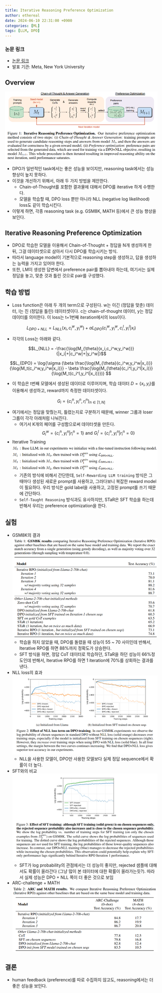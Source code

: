```yaml
---
title: Iterative Reasoning Preference Optimization
author: ethereal
date: 2024-06-10 22:31:00 +0900
categories: [ML]
tags: [LLM, DPO]
---
```


### 논문 링크
- [논문 링크](https://arxiv.org/pdf/2404.19733)
- 발표 기관: Meta, New York University



## Overview
![image](/assets/img_post/irpo_img1.png)
- DPO가 일반적인 task에서는 좋은 성능을 보이지만, reasoning task에서는 성능 향상이 높지 못하다.
- 이것을 개선하기 위해서, 아래 두 가지 방법을 제안한다.
    - Chain-of-Thought를 포함한 결과물에 대해서 DPO를 iterative 하게 수행한다.
    - 모델을 학습할 때, DPO loss 뿐만 아니라 NLL (negative log likelihood) loss도 같이 학습시킨다.
- 이렇게 하면, 각종 reasoning task (e.g. GSM8K, MATH 등)에서 큰 성능 향상을 보인다.



## Iterative Reasoning Preference Optimization

- DPO로 학습한 모델을 이용해서 Chain-of-Thought + 정답을 N개 생성하게 한 뒤, 그걸 데이터셋으로 삼아서 다시 DPO를 학습시키는 방식.
- 따라서 language model이 기본적으로 reasoning step을 생성하고, 답을 생성하는 능력을 가지고 있어야 한다.
- 또한, LM이 생성한 답변에서 preference pair를 뽑아내야 하는데, 여기서는 실제 정답을 놓고, 맞춘 것과 틀린 것으로 pair를 구성했다.



## 학습 방법
- Loss function은 아래 두 개의 term으로 구성된다. w는 이긴 (정답을 맞춘) 데이터, l는 진 (정답을 틀린) 데이터셋이다.  c는 chain-of-thought 데이터, y는 정답 데이터를 의미한다. 이 loss는 t+1번째 iteration에서의 loss이다.

$$L_{DPO+NLL} = L_{NLL}(x_i,c_i^w,y_i^w) + \alpha L_{DPO}(c_i^w,y_i^w,c_i^l,y_i^l|x_i)
$$
- 각각의 Loss는 아래와 같다.

$$L_{NLL} = -\frac{\log{M_{\theta}(x_i,c_i^w,y_i^w)}}{|x_i|+|c_i^w|+|y_i^w|}$$

$$L_{DPO} = \log{\sigma (\beta \frac{\log{M_{\theta}(c_i^w,y_i^w|x_i)}}{\log{M_t(c_i^w,y_i^w|x_i)}} - \beta \frac{\log{M_{\theta}(c_i^l,y_i^l|x_i)}}{\log{M_t(c_i^l,y_i^l|x_i)}})}
$$
- 이 학습은 t번째 모델에서 생성된 데이터로 이루어지며, 학습 데이터 $D = \{x_i, y_i\}$를 이용해서 생성하고, reward까지 측정한 데이터셋이다.

$$G_i = \{c_i^n,y_i^n,r_i^n\}_{n \in [1,N] }$$
- 여기에서는 정답을 맞췄는지, 틀렸는지로 구분하기 때문에, winner 그룹과 loser 그룹이 각각 아래처럼 나눠진다.
  - 여기서 K개의 페어를 구성함으로써 데이터셋을 만든다.
  $$G_i^w = \{c_i^n,y_i^n|r_i^n=1\} \text{ and } G_i^l=\{c_i^n,y_i^n|r_i^n=0\}$$
- Iterative Training
![image](/assets/img_post/irpo_img2.png)
  - 기존의 방식에 비해서 간단한데, `Self-Rewarding LLM training` 방식은 그 때마다 생성된 새로운 prompt를 사용하고, 그러다보니 복잡한 reward model이 필요하다. 우리 방식은 gold label을 사용하고, 고정된 prompt를 쓰기 때문에 간단하다.
  - `Self-Taught Reasoning` 방식과도 유사하지만, STaR은 SFT 학습을 하는데 반해서 우리는 preference optimization을 한다.



## 실험
- GSM8K의 결과
![image](/assets/img_post/irpo_img3.png)
  - 학습을 하지 않았을 때, DPO를 돌렸을 때 성능이 55 ~ 70 사이인데 반해서, Iterative RPO를 하면 88%까지 정확도가 상승한다.
  - SFT 방식을 하면, 정답 CoT 데이터로 학습하던, STaR을 하던 성능이 66%정도인데 반해서, Iterative RPO를 하면 1 iteration에 70%를 상회하는 결과를 낸다.
- NLL loss의 효과
![image](/assets/img_post/irpo_img4.png)
  - NLL을 사용한 모델이, DPO만 사용한 모델보다 실제 정답 sequence에서 확률이 더 높다.
- SFT와의 비교
![image](/assets/img_post/irpo_img5.png)
  - SFT가 log probability의 관점에서는 더 성능이 좋지만, rejected 샘플에 대해서도 확률이 올라간다 (그냥 많이 본 데이터에 대한 확률이 올라가는듯?). 따라서 실제 성능은 DPO + NLL 쪽이 더 좋은 것으로 보임
- ARC-challenge + MATH
![image](/assets/img_post/irpo_img6.png)



## 결론
- human feedback (preference)를 따로 수집하지 않고도, reasoning에서는 더 좋은 성능을 보인다.